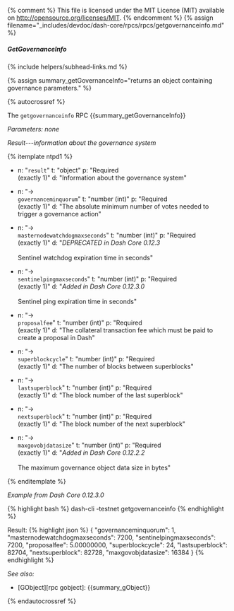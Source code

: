 {% comment %}
This file is licensed under the MIT License (MIT) available on
http://opensource.org/licenses/MIT.
{% endcomment %}
{% assign filename="_includes/devdoc/dash-core/rpcs/rpcs/getgovernanceinfo.md" %}

##### GetGovernanceInfo
{% include helpers/subhead-links.md %}

<!-- __ -->

{% assign summary_getGovernanceInfo="returns an object containing governance parameters." %}

{% autocrossref %}

The `getgovernanceinfo` RPC {{summary_getGovernanceInfo}}

*Parameters: none*

*Result---information about the governance system*

{% itemplate ntpd1 %}
- n: "`result`"
  t: "object"
  p: "Required<br>(exactly 1)"
  d: "Information about the governance system"

- n: "→<br>`governanceminquorum`"
  t: "number (int)"
  p: "Required<br>(exactly 1)"
  d: "The absolute minimum number of votes needed to trigger a governance action"

- n: "→<br>`masternodewatchdogmaxseconds`"
  t: "number (int)"
  p: "Required<br>(exactly 1)"
  d: "*DEPRECATED in Dash Core 0.12.3*<br><br>Sentinel watchdog expiration time in seconds"

- n: "→<br>`sentinelpingmaxseconds`"
  t: "number (int)"
  p: "Required<br>(exactly 1)"
  d: "*Added in Dash Core 0.12.3.0*<br><br>Sentinel ping expiration time in seconds"

- n: "→<br>`proposalfee`"
  t: "number (int)"
  p: "Required<br>(exactly 1)"
  d: "The collateral transaction fee which must be paid to create a proposal in Dash"

- n: "→<br>`superblockcycle`"
  t: "number (int)"
  p: "Required<br>(exactly 1)"
  d: "The number of blocks between superblocks"

- n: "→<br>`lastsuperblock`"
  t: "number (int)"
  p: "Required<br>(exactly 1)"
  d: "The block number of the last superblock"

- n: "→<br>`nextsuperblock`"
  t: "number (int)"
  p: "Required<br>(exactly 1)"
  d: "The block number of the next superblock"

- n: "→<br>`maxgovobjdatasize`"
  t: "number (int)"
  p: "Required<br>(exactly 1)"
  d: "*Added in Dash Core 0.12.2.2*<br><br>The maximum governance object data size in bytes"

{% enditemplate %}

*Example from Dash Core 0.12.3.0*

{% highlight bash %}
dash-cli -testnet getgovernanceinfo
{% endhighlight %}

Result:
{% highlight json %}
{
  "governanceminquorum": 1,
  "masternodewatchdogmaxseconds": 7200,
  "sentinelpingmaxseconds": 7200,
  "proposalfee": 5.00000000,
  "superblockcycle": 24,
  "lastsuperblock": 82704,
  "nextsuperblock": 82728,
  "maxgovobjdatasize": 16384
}
{% endhighlight %}

*See also:*

* [GObject][rpc gobject]: {{summary_gObject}}

{% endautocrossref %}
